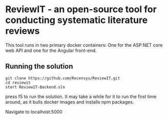 # ReviewIT - an open-source tool for conducting systematic literature reviews

This tool runs in two primary docker containers: One for the ASP.NET core web API and one for the Angular front-end.

## Running the solution

```
git clone https://github.com/Recensys/ReviewIT.git
cd reviewit
start ReviewIT-Backend.sln
```
press f5 to run the solution. It may take a while for it to run the first time around, as it bulls docker images and installs npm packages.

Navigate to localhost:5000

